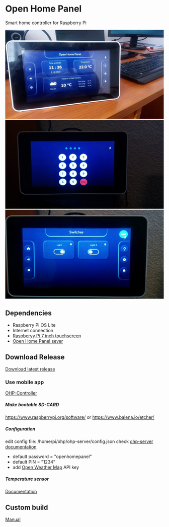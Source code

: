 # Open Home Panel

Smart home controller for Raspberry Pi


![](https://github.com/rastislav-domanisky/Open-Home-Panel/blob/master/ohp_img1.JPG)
![](https://github.com/rastislav-domanisky/Open-Home-Panel/blob/master/ohp_img2.JPG)
![](https://github.com/rastislav-domanisky/Open-Home-Panel/blob/master/ohp_img3.JPG)

## Dependencies

* Raspberry Pi OS Lite
* Internet connection
* [Raspberyy Pi 7 inch touchscreen](https://www.raspberrypi.org/products/raspberry-pi-touch-display/?resellerType=home)
* [Open Home Panel sever](https://github.com/rastislav-domanisky/Open-Home-Panel/releases/download/v1/ohp_img2.JPG)

## Download Release
[Download latest release](https://github.com/rastislav-domanisky/Open-Home-Panel/releases/tag/v1)

### Use mobile app
[OHP-Controller](https://github.com/rastislav-domanisky/OHP-Controller)

##### Make bootable SD-CARD
https://www.raspberrypi.org/software/
or
https://www.balena.io/etcher/

##### Configuration

edit config file: /home/pi/ohp/ohp-server/config.json
check [ohp-server documentation](https://github.com/rastislav-domanisky/ohp-server)
* default password = "openhomepanel"
* default PIN = "1234"
* add [Open Weather Map](https://openweathermap.org/1) API key

##### Temperature sensor
[Documentation](https://pypi.org/project/w1thermsensor/)

## Custom build
[Manual](https://github.com/rastislav-domanisky/Open-Home-Panel/blob/master/build_manual.md)
